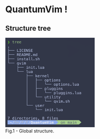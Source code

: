 # QuantumVim !

## Structure tree

<div align="left">
  <img width="280" height="280" src="./tree.png">
  <br />
  <figcaption>Fig.1 - Global structure.</figcaption>
</div>
